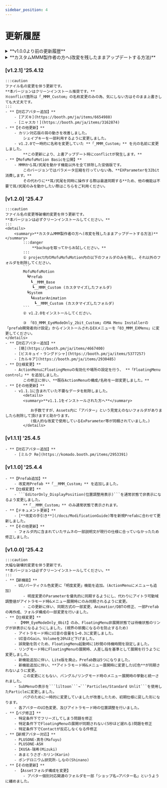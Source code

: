 ```yaml
---
sidebar_position: 4
---
```


# 更新履歴

<details>
<summary>**v1.0.0より前の更新履歴**</summary>

### [v0.5.2] '25.3.19
- 【ActionMenuにアイコンを追加】
- 【リングモードを追加】
    - この更新に伴い人差し指にContactを追加。
    - この更新に伴い既存のハンドモードを「バングルモード」と呼称。
- EditorOnlyの位置調整用のオブジェクトのConstraint設定が誤っていたため修正。
- ChangeColorにSmoothing処理を実装。Remoteでより滑らかに色が変わるようになりました。みんなで遊ぼう！
- フォルダ名/Animation名を一部変更。
- MMM Active用Contactに触れた後1sのクールタイムを追加
    - この更新により連続でオンオフしてしまう現象が発生しづらくなります。
:::caution 
本バージョンはクリーンインストール推奨です。
:::  
</details>
<details>
<summary>**カスタムMMM製作者の方へ(改変を残したままアップデートする方法)**</summary>

    :::danger
        **backupを取ってからお試しください。**  
        ※大規模な破壊的変更を伴う更新の場合は各バージョンの更新履歴に記載した指示に従ってください。
    :::
    **最新バージョンをインポート時、設定画面から下記のチェックを外してインポートしてください。**   
    ```
    MofuMofuMotion
    　┗Prefab
    　　┗__MMM_Base
    　    ┗__MMM_Custom◀ (カスタマイズしたフォルダ)
    　┗System
    　　┗AvatarAnimation
    　　　┗__MMM_Custom◀ (カスタマイズしたフォルダ)
    ``` 
</details>

### [v1.2.1] '25.4.12
    :::caution 
    ファイル名の変更を伴う更新です。  
    **本バージョンはクリーンインストール推奨です。**  
    ※conflict箇所は「_MMM_Custom」の名称変更のみの為、気にしない方はそのまま上書きしても大丈夫です。
    ::: 
    - **【対応アバター追加】** 
        - [アズキ](https://booth.pm/ja/items/6654988) 
        - [ニャスカ！](https://booth.pm/ja/items/3162874)  
    - **【その他更新】**
        - カリン対応版の耳の動きを改善しました。  
            シェイプキーを一部利用するように変更しました。
        - v1.2.0で一時的に名称を変更していた **「_MMM_Custom」** を元の名前に変更しました。  
            **この更新により、上書アップデート時にconflictが発生します。**  
    - **【MofuMofuMotion Basicを公開】**
        - MMMから耳/尻尾を動かす機能以外を全て排除した安価版です。  
            このバージョンではパラメータ圧縮を行っていない為、**EXParameterを32bit消費します。**  
            その代わりに**耳/尻尾を同時に操作する際は最速同期する**ため、他の機能は不要で耳/尻尾のみを動かしたい際はこちらをご利用ください。

### [v1.2.0] '25.4.7  
    :::caution 
    ファイル名の変更等破壊的変更を伴う更新です。  
    **本バージョンは必ずクリーンインストールしてください。**
    :::  
    <details>
        <summary>**カスタムMMM製作者の方へ(改変を残したままアップデートする方法)**</summary>
            :::danger
                **backupを取ってからお試しください。**  
            :::
            ① project内のMofuMofuMotion内の以下のフォルダのみを残し、それ以外のフォルダを削除してください。
            ```
            MofuMofuMotion
            　┗Prefab
            　　┗__MMM_Base
                ┗__MMM_Custom (カスタマイズしたフォルダ)
            　┗System
            　　┗AvatarAnimation
            　　　┗__MMM_Custom (カスタマイズしたフォルダ)
            ```
            ② v1.2.0をインストールしてください。

            ③ 「03_MMM_EyeModeOnly_2bit_Custom」のMA Menu Installerの「prefab開発者向け設定」からインストールされるEXメニューを「03_MMM_EXMenu」に変更してください。
    </details>
    - **【対応アバター追加】**
        - [萌](https://booth.pm/ja/items/4667400)  
        - [ビスキュイ・ラングドシャ](https://booth.pm/ja/items/5377257)  
        - [カルキア](https://booth.pm/ja/items/2930485)  
    - **【仕様変更】**
        - ActionMenuにFloatingMenuの有効化や場所の設定を行う、 **「FloatingMenu control」** を追加しました。  
            この修正に伴い、**既存ActionMenuの構成/名称を一部変更しました。**  
    - **【その他更新】**  
        - v1.1.1に含まれていた不要なデータを削除しました。   
            <details>
            <summary>**v1.1.1をインストールされた方へ**</summary>
                
            　　お手数ですが、Assets内に「アバター」という見覚えのないフォルダがありましたら削除して頂けますと助かります。  
            　　(個人的な改変で使用しているExParameter等が同梱されていました。)  
            </details>
### [v1.1.1] '25.4.5   
    - **【対応アバター追加】**  
        - [ミルク Re](https://komado.booth.pm/items/2953391)
### [v1.1.0] '25.4.4   
    - **【Prefab追加】**
        - 改変用Prefab **「__MMM_Custom」** を追加しました。
    - **【仕様変更】**
        - ```EditorOnly_DisplayPosition(位置調整用表示)```を通常状態で非表示になるよう変更しました。  
            **「__MMM_Custom」** のみ通常状態で表示されます。
    - **【ドキュメント更新】**
        - [**改変の手引き**](/docs/ModificationGuide)等を新規Prefabに合わせて更新しました。
    - **【その他更新】**
        - フォルダ内に含まれていたサムネの一部説明文が現行の仕様に合っていなかったため修正しました。
### [v1.0.0] '25.4.2
    :::caution 
    大幅な破壊的変更を伴う更新です。  
    **本バージョンは必ずクリーンインストールしてください。**
    :::
    - **【新機能】**
        - UI/パーティクル色変更に「明度変更」機能を追加。(ActionMenuにメニューも追加)
            - 明度変更のParameterを優先的に同期するようにし、代わりにアイトラ可動域調整値がアイトラモード時&メニュー展開時にのみ同期されるように変更。
            - この更新に伴い、同期方式の一部変更、Animatior/DBTの修正、一部Prefabの再作成、フォルダ構成の一部変更を行いました。
    - **【仕様変更】**
        - 【MMM_EyeModeOnly_0bit】のみ、FloatingMenu非展開状態では待機状態のリングが非表示になるようにしました。(視界の邪魔になるのを防止するため)
        - アイトラモード時にUI音の音量を1→0.3に変更しました。  
        - UI音のGain、Volumeを20%ほど下げました。  
        - 誤発動を防ぐため、FloatingMenu起動時に1秒間の待機時間を設定しました。
        - リングモード時にFloatingMenuの展開時、人差し指を基準として展開を行うように変更しました。  
        - 新機能追加に伴い、Lite版を廃止。Prefab数は5つになりました。
        - 新機能追加に伴い、**アイトラモード時&メニュー展開時に変更したUI色**が同期されないように変更。  
            この変更にともない、バングル/リングモード時のメニュー展開時の挙動と統一されました。
        - SubMenuの表示を```liltoon```→```Particles/Standard Unlit```を使用したParticleに変更しました。  
            バグのために一時的に変更していましたが改善したため、初期仕様に戻した形になります。  
        - 各アバターのUI色変更、及びアイトラモード時の位置調整を行いました。  
    - **【バグ修正】**
        - 特定条件下でフリーズしてしまう問題を修正
        - 特定条件下でFloatingMenuの展開が同期されない(5秒ほど遅れる)問題を修正
        - 特定条件下でContactが反応しなくなる件修正
    - **【新規アバター対応】**
        - PLUSONE-真冬(Mafuyu)
        - PLUSONE-ASH
        - IKUSA-瑞希(Mizuki)
        - あまとうさぎ-カリン(Karin)
        - ポンデロニウム研究所-しなの(Shinano)
    - **【その他更新】**
        - 【Assetフォルダ構成を変更】
            - アバター個別対応関連のフォルダを一部「ショップ名→アバター名」というように纏めました。  
